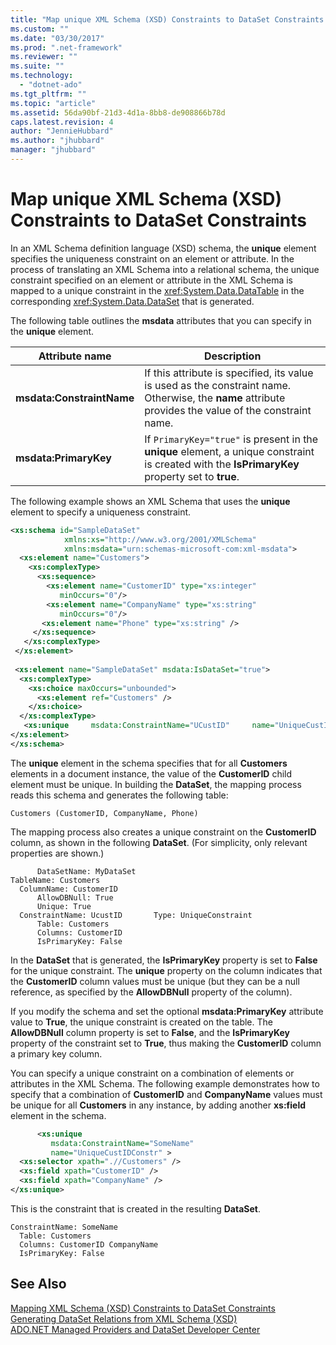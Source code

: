 ```yaml
---
title: "Map unique XML Schema (XSD) Constraints to DataSet Constraints | Microsoft Docs"
ms.custom: ""
ms.date: "03/30/2017"
ms.prod: ".net-framework"
ms.reviewer: ""
ms.suite: ""
ms.technology: 
  - "dotnet-ado"
ms.tgt_pltfrm: ""
ms.topic: "article"
ms.assetid: 56da90bf-21d3-4d1a-8bb8-de908866b78d
caps.latest.revision: 4
author: "JennieHubbard"
ms.author: "jhubbard"
manager: "jhubbard"
---
```

# Map unique XML Schema (XSD) Constraints to DataSet Constraints
In an XML Schema definition language (XSD) schema, the **unique** element specifies the uniqueness constraint on an element or attribute. In the process of translating an XML Schema into a relational schema, the unique constraint specified on an element or attribute in the XML Schema is mapped to a unique constraint in the <xref:System.Data.DataTable> in the corresponding <xref:System.Data.DataSet> that is generated.  
  
 The following table outlines the **msdata** attributes that you can specify in the **unique** element.  
  
|Attribute name|Description|  
|--------------------|-----------------|  
|**msdata:ConstraintName**|If this attribute is specified, its value is used as the constraint name. Otherwise, the **name** attribute provides the value of the constraint name.|  
|**msdata:PrimaryKey**|If `PrimaryKey="true"` is present in the **unique** element, a unique constraint is created with the **IsPrimaryKey** property set to **true**.|  
  
 The following example shows an XML Schema that uses the **unique** element to specify a uniqueness constraint.  
  
```xml  
<xs:schema id="SampleDataSet"   
            xmlns:xs="http://www.w3.org/2001/XMLSchema"   
            xmlns:msdata="urn:schemas-microsoft-com:xml-msdata">  
  <xs:element name="Customers">  
    <xs:complexType>  
      <xs:sequence>  
        <xs:element name="CustomerID" type="xs:integer"   
           minOccurs="0"/>  
        <xs:element name="CompanyName" type="xs:string"   
           minOccurs="0"/>  
       <xs:element name="Phone" type="xs:string" />  
     </xs:sequence>  
   </xs:complexType>  
 </xs:element>  
  
 <xs:element name="SampleDataSet" msdata:IsDataSet="true">  
  <xs:complexType>  
    <xs:choice maxOccurs="unbounded">  
      <xs:element ref="Customers" />  
    </xs:choice>  
  </xs:complexType>  
   <xs:unique     msdata:ConstraintName="UCustID"     name="UniqueCustIDConstr" >       <xs:selector xpath=".//Customers" />       <xs:field xpath="CustomerID" />     </xs:unique>  
</xs:element>  
</xs:schema>  
```  
  
 The **unique** element in the schema specifies that for all **Customers** elements in a document instance, the value of the **CustomerID** child element must be unique. In building the **DataSet**, the mapping process reads this schema and generates the following table:  
  
```  
Customers (CustomerID, CompanyName, Phone)  
```  
  
 The mapping process also creates a unique constraint on the **CustomerID** column, as shown in the following **DataSet**. (For simplicity, only relevant properties are shown.)  
  
```  
      DataSetName: MyDataSet  
TableName: Customers  
  ColumnName: CustomerID  
      AllowDBNull: True  
      Unique: True  
  ConstraintName: UcustID       Type: UniqueConstraint  
      Table: Customers  
      Columns: CustomerID   
      IsPrimaryKey: False  
```  
  
 In the **DataSet** that is generated, the **IsPrimaryKey** property is set to **False** for the unique constraint. The **unique** property on the column indicates that the **CustomerID** column values must be unique (but they can be a null reference, as specified by the **AllowDBNull** property of the column).  
  
 If you modify the schema and set the optional **msdata:PrimaryKey** attribute value to **True**, the unique constraint is created on the table. The **AllowDBNull** column property is set to **False**, and the **IsPrimaryKey** property of the constraint set to **True**, thus making the **CustomerID** column a primary key column.  
  
 You can specify a unique constraint on a combination of elements or attributes in the XML Schema. The following example demonstrates how to specify that a combination of **CustomerID** and **CompanyName** values must be unique for all **Customers** in any instance, by adding another **xs:field** element in the schema.  
  
```xml  
      <xs:unique     
         msdata:ConstraintName="SomeName"    
         name="UniqueCustIDConstr" >   
  <xs:selector xpath=".//Customers" />   
  <xs:field xpath="CustomerID" />   
  <xs:field xpath="CompanyName" />   
</xs:unique>  
```  
  
 This is the constraint that is created in the resulting **DataSet**.  
  
```  
ConstraintName: SomeName  
  Table: Customers  
  Columns: CustomerID CompanyName   
  IsPrimaryKey: False  
```  
  
## See Also  
 [Mapping XML Schema (XSD) Constraints to DataSet Constraints](../../../../../docs/framework/data/adonet/dataset-datatable-dataview/mapping-xml-schema-xsd-constraints-to-dataset-constraints.md)   
 [Generating DataSet Relations from XML Schema (XSD)](../../../../../docs/framework/data/adonet/dataset-datatable-dataview/generating-dataset-relations-from-xml-schema-xsd.md)   
 [ADO.NET Managed Providers and DataSet Developer Center](http://go.microsoft.com/fwlink/?LinkId=217917)
